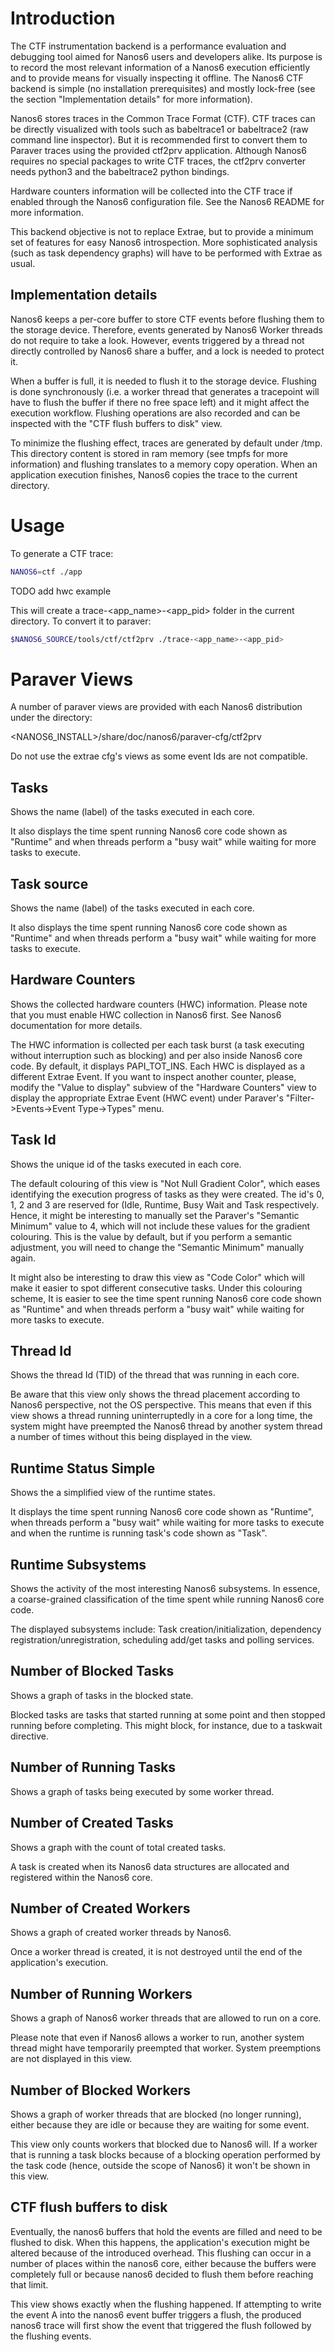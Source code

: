Introduction
============

The CTF instrumentation backend is a performance evaluation and debugging tool aimed for Nanos6 users and developers alike. Its purpose is to record the most relevant information of a Nanos6 execution efficiently and to provide means for visually inspecting it offline. The Nanos6 CTF backend is simple (no installation prerequisites) and mostly lock-free (see the section "Implementation details" for more information).

Nanos6 stores traces in the Common Trace Format (CTF). CTF traces can be directly visualized with tools such as babeltrace1 or babeltrace2 (raw command line inspector). But it is recommended first to convert them to Paraver traces using the provided ctf2prv application. Although Nanos6 requires no special packages to write CTF traces, the ctf2prv converter needs python3 and the babeltrace2 python bindings.

Hardware counters information will be collected into the CTF trace if enabled through the Nanos6 configuration file. See the Nanos6 README for more information.

This backend objective is not to replace Extrae, but to provide a minimum set of features for easy Nanos6 introspection. More sophisticated analysis (such as task dependency graphs) will have to be performed with Extrae as usual. 

Implementation details
----------------------

Nanos6 keeps a per-core buffer to store CTF events before flushing them to the storage device. Therefore, events generated by Nanos6 Worker threads do not require to take a look. However, events triggered by a thread not directly controlled by Nanos6 share a buffer, and a lock is needed to protect it.

When a buffer is full, it is needed to flush it to the storage device. Flushing is done synchronously (i.e. a worker thread that generates a tracepoint will have to flush the buffer if there no free space left) and it might affect the execution workflow. Flushing operations are also recorded and can be inspected with the "CTF flush buffers to disk" view.

To minimize the flushing effect, traces are generated by default under /tmp. This directory content is stored in ram memory (see tmpfs for more information) and flushing translates to a memory copy operation. When an application execution finishes, Nanos6 copies the trace to the current directory.

Usage
=====

To generate a CTF trace:

```bash
NANOS6=ctf ./app
```

TODO add hwc example

This will create a trace-<app_name>-<app_pid> folder in the current directory. To convert it to paraver:

```bash
$NANOS6_SOURCE/tools/ctf/ctf2prv ./trace-<app_name>-<app_pid>
```

Paraver Views
=============

A number of paraver views are provided with each Nanos6 distribution under the directory:

 <NANOS6_INSTALL>/share/doc/nanos6/paraver-cfg/ctf2prv 

Do not use the extrae cfg's views as some event Ids are not compatible.


Tasks
-----

Shows the name (label) of the tasks executed in each core.

It also displays the time spent running Nanos6 core code shown as "Runtime" and when threads perform a "busy wait" while waiting for more tasks to execute.

Task source
-----------

Shows the name (label) of the tasks executed in each core.

It also displays the time spent running Nanos6 core code shown as "Runtime" and when threads perform a "busy wait" while waiting for more tasks to execute.

Hardware Counters
-----------------

Shows the collected hardware counters (HWC) information. Please note that you must enable HWC collection in Nanos6 first. See Nanos6 documentation for more details.

The HWC information is collected per each task burst (a task executing without interruption such as blocking) and per also inside Nanos6 core code. By default, it displays PAPI_TOT_INS. Each HWC is displayed as a different Extrae Event. If you want to inspect another counter, please, modify the "Value to display" subview of the "Hardware Counters" view to display the appropriate Extrae Event (HWC event) under Paraver's "Filter->Events->Event Type->Types" menu.

Task Id
-------

Shows the unique id of the tasks executed in each core.

The default colouring of this view is "Not Null Gradient Color", which eases identifying the execution progress of tasks as they were created. The id's 0, 1, 2 and 3 are reserved for (Idle, Runtime, Busy Wait and Task respectively. Hence, it might be interesting to manually set the Paraver's "Semantic Minimum" value to 4, which will not include these values for the gradient colouring. This is the value by default, but if you perform a semantic adjustment, you will need to change the "Semantic Minimum" manually again.

It might also be interesting to draw this view as "Code Color" which will make it easier to spot different consecutive tasks. Under this colouring scheme, It is easier to see the time spent running Nanos6 core code shown as "Runtime" and when threads perform a "busy wait" while waiting for more tasks to execute.

Thread Id
---------

Shows the thread Id (TID) of the thread that was running in each core.

Be aware that this view only shows the thread placement according to Nanos6 perspective, not the OS perspective. This means that even if this view shows a thread running uninterruptedly in a core for a long time, the system might have preempted the Nanos6 thread by another system thread a number of times without this being displayed in the view.

Runtime Status Simple
---------------------

Shows the a simplified view of the runtime states.

It displays the time spent running Nanos6 core code shown as "Runtime", when threads perform a "busy wait" while waiting for more tasks to execute and when the runtime is running task's code shown as "Task".

Runtime Subsystems
------------------

Shows the activity of the most interesting Nanos6 subsystems. In essence, a coarse-grained classification of the time spent while running Nanos6 core code.

The displayed subsystems include: Task creation/initialization, dependency registration/unregistration, scheduling add/get tasks and polling services. 

Number of Blocked Tasks
-----------------------

Shows a graph of tasks in the blocked state.

Blocked tasks are tasks that started running at some point and then stopped running before completing. This might block, for instance, due to a taskwait directive.

Number of Running Tasks
-----------------------

Shows a graph of tasks being executed by some worker thread.


Number of Created Tasks
-----------------------

Shows a graph with the count of total created tasks.

A task is created when its Nanos6 data structures are allocated and registered within the Nanos6 core.


Number of Created Workers
-------------------------

Shows a graph of created worker threads by Nanos6.

Once a worker thread is created, it is not destroyed until the end of the application's execution.

Number of Running Workers
-------------------------

Shows a graph of Nanos6 worker threads that are allowed to run on a core.

Please note that even if Nanos6 allows a worker to run, another system thread might have temporarily preempted that worker. System preemptions are not displayed in this view.

Number of Blocked Workers
-------------------------

Shows a graph of worker threads that are blocked (no longer running), either because they are idle or because they are waiting for some event.

This view only counts workers that blocked due to Nanos6 will. If a worker that is running a task blocks because of a blocking operation performed by the task code (hence, outside the scope of Nanos6) it won't be shown in this view.

CTF flush buffers to disk
-------------------------

Eventually, the nanos6 buffers that hold the events are filled and need to be flushed to disk. When this happens, the application's execution might be altered because of the introduced overhead. This flushing can occur in a number of places within the nanos6 core, either because the buffers were completely full or because nanos6 decided to flush them before reaching that limit.

This view shows exactly when the flushing happened. If attempting to write the event A into the nanos6 event buffer triggers a flush, the produced nanos6 trace will first show the event that triggered the flush followed by the flushing events.
